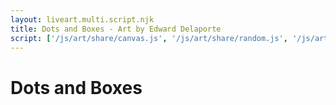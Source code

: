```yaml
---
layout: liveart.multi.script.njk
title: Dots and Boxes - Art by Edward Delaporte
script: ['/js/art/share/canvas.js', '/js/art/share/random.js', '/js/art/dots_and_boxes.js']
---
```


# Dots and Boxes